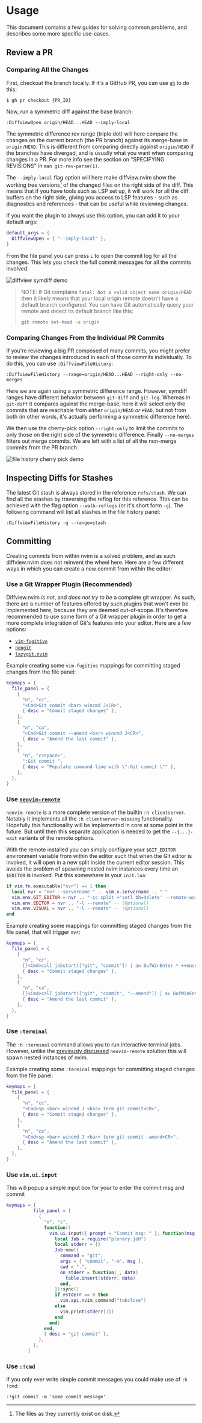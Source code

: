# Usage

This document contains a few guides for solving common problems, and describes
some more specific use-cases.

## Review a PR

### Comparing All the Changes

First, checkout the branch locally. If it's a GitHub PR, you can use
[`gh`](https://github.com/cli/cli) to do this:

```console
$ gh pr checkout {PR_ID}
```

Now, run a symmetric diff against the base branch:

```vim
:DiffviewOpen origin/HEAD...HEAD --imply-local
```

The symmetric difference rev range (triple dot) will here compare the changes on
the current branch (the PR branch) against its merge-base in `origin/HEAD`. This
is different from comparing directly against `origin/HEAD` if the branches have
diverged, and is usually what you want when comparing changes in a PR. For more
info see the section on "SPECIFYING REVISIONS" in `man git-rev-parse(1)`.

The `--imply-local` flag option will here make diffview.nvim show the working
tree versions[^1] of the changed files on the right side of the diff. This means
that if you have tools such as LSP set up, it will work for all the diff buffers
on the right side, giving you access to LSP features - such as diagnostics and
references - that can be useful while reviewing changes.

If you want the plugin to always use this option, you can add it to your default
args:

```lua
default_args = {
  DiffviewOpen = { "--imply-local" },
}
```

From the file panel you can press `L` to open the commit log for all the
changes. This lets you check the full commit messages for all the commits
involved.

![diffview symdiff demo](https://user-images.githubusercontent.com/2786478/229858634-c751ebe3-cc43-48de-adda-bf0b71fa2ce7.png)

> NOTE: If Git complains `fatal: Not a valid object name origin/HEAD` then it
> likely means that your local origin remote doesn't have a default branch
> configured. You can have Git automatically query your remote and detect its
> default branch like this:
>
> ```sh
> git remote set-head -a origin
> ```

[^1]: The files as they currently exist on disk.

### Comparing Changes From the Individual PR Commits

If you're reviewing a big PR composed of many commits, you might prefer to
review the changes introduced in each of those commits individually. To do
this, you can use `:DiffviewFileHistory`:

```vim
:DiffviewFileHistory --range=origin/HEAD...HEAD --right-only --no-merges
```

Here we are again using a symmetric difference range. However, symdiff ranges
have different behavior between `git-diff` and `git-log`. Whereas in `git-diff`
it compares against the merge-base, here it will select only the commits that
are reachable from _either_ `origin/HEAD` _or_ `HEAD`, but not from both (in
other words, it's actually performing a symmetric difference here).

We then use the cherry-pick option `--right-only` to limit the commits to only
those on the right side of the symmetric difference. Finally `--no-merges`
filters out merge commits. We are left with a list of all the non-merge commits
from the PR branch.

![file history cherry pick demo](https://user-images.githubusercontent.com/2786478/229853402-f45280ee-f6e2-4325-8a39-ce25b9c5221e.png)

## Inspecting Diffs for Stashes

The latest Git stash is always stored in the reference `refs/stash`. We can
find all the stashes by traversing the reflog for this reference. This can be
achieved with the flag option `--walk-reflogs` (or it's short form `-g`). The
following command will list all stashes in the file history panel:

```vim
:DiffviewFileHistory -g --range=stash
```

## Committing

Creating commits from within nvim is a solved problem, and as such diffview.nvim
does not reinvent the wheel here. Here are a few different ways in which you can
create a new commit from within the editor:

### Use a Git Wrapper Plugin (Recommended)

Diffview.nvim _is not_, and _does not try to be_ a complete git wrapper. As
such, there are a number of features offered by such plugins that won't ever be
implemented here, because they are deemed out-of-scope. It's therefore
recommended to use some form of a Git wrapper plugin in order to get a more
complete integration of Git's features into your editor. Here are a few options:

- [`vim-fugitive`](https://github.com/tpope/vim-fugitive)
- [`neogit`](https://github.com/TimUntersberger/neogit)
- [`lazygit.nvim`](https://github.com/kdheepak/lazygit.nvim)

Example creating some `vim-fugitive` mappings for committing staged changes
from the file panel:

```lua
keymaps = {
  file_panel = {
    {
      "n", "cc",
      "<Cmd>Git commit <bar> wincmd J<CR>",
      { desc = "Commit staged changes" },
    },
    {
      "n", "ca",
      "<Cmd>Git commit --amend <bar> wincmd J<CR>",
      { desc = "Amend the last commit" },
    },
    {
      "n", "c<space>",
      ":Git commit ",
      { desc = "Populate command line with \":Git commit \"" },
    },
  },
}
```

### Use [`neovim-remote`](https://github.com/mhinz/neovim-remote)

`neovim-remote` is a more complete version of the builtin `:h clientserver`.
Notably it implements all the `:h clientserver-missing` functionality. Hopefully
this functionality will be implemented in core at some point in the future. But
until then this separate application is needed to get the `--{...}-wait`
variants of the remote options.

With the remote installed you can simply configure your `$GIT_EDITOR`
environment variable from within the editor such that when the Git editor is
invoked, it will open in a new split inside the current editor session. This
avoids the problem of spawning nested nvim instances every time an `$EDITOR` is
invoked. Put this somewhere in your `init.lua`:

```lua
if vim.fn.executable("nvr") == 1 then
  local nvr = "nvr --servername " .. vim.v.servername .. " "
  vim.env.GIT_EDITOR = nvr .. "-cc split +'setl bh=delete' --remote-wait"
  vim.env.EDITOR = nvr .. "-l --remote" -- (Optional)
  vim.env.VISUAL = nvr .. "-l --remote" -- (Optional)
end
```

Example creating some mappings for committing staged changes from the file
panel, that will trigger `nvr`:

```lua
keymaps = {
  file_panel = {
    {
      "n", "cc",
      [[<Cmd>call jobstart(["git", "commit"]) | au BufWinEnter * ++once wincmd J<CR>]],
      { desc = "Commit staged changes" },
    },
    {
      "n", "ca",
      [[<Cmd>call jobstart(["git", "commit", "--amend"]) | au BufWinEnter * ++once wincmd J<CR>]],
      { desc = "Amend the last commit" },
    },
  },
}
```

### Use `:terminal`

The `:h :terminal` command allows you to run interactive terminal jobs. However,
unlike the [previously discussed](#use-neovim-remote) `neovim-remote` solution
this will spawn nested instances of nvim.

Example creating some `:terminal` mappings for committing staged changes from
the file panel:

```lua
keymaps = {
  file_panel = {
    {
      "n", "cc",
      "<Cmd>sp <bar> wincmd J <bar> term git commit<CR>",
      { desc = "Commit staged changes" },
    },
    {
      "n", "ca",
      "<Cmd>sp <bar> wincmd J <bar> term git commit -amend<CR>",
      { desc = "Amend the last commit" },
    },
  },
}
```

### Use `vim.ui.input`

This will popup a simple input box for your to enter the commit msg and commit

```lua
keymaps = {
          file_panel = {
            {
              "n", "c",
              function()
                vim.ui.input({ prompt = "Commit msg: " }, function(msg)
                  local Job = require("plenary.job")
                  local stderr = {}
                  Job:new({
                    command = "git",
                    args = { "commit", "-m", msg },
                    cwd = ".",
                    on_stderr = function(_, data)
                      table.insert(stderr, data)
                    end,
                  }):sync()
                  if #stderr == 0 then
                    vim.api.nvim_command("tabclose")
                  else
                    vim.print(stderr[1])
                  end
                end)
              end,
              { desc = "git commit" },
            },
          },
        }
```

### Use `:!cmd`

If you only ever write simple commit messages you could make use of `:h !cmd`:

```vim
:!git commit -m 'some commit message'
```

<!-- vim: set tw=80 -->
